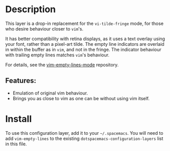 Description
===========

This layer is a drop-in replacement for the `vi-tilde-fringe` mode, for
those who desire behaviour closer to `vim`\'s.

It has better compatibility with retina displays, as it uses a text
overlay using your font, rather than a pixel-art tilde. The empty line
indicators are overlaid in within the buffer as in `vim`, and not in the
fringe. The indicator behaviour with trailing empty lines matches
`vim`\'s behaviour.

For details, see the
[vim-empty-lines-mode](https://github.com/jmickelin/vim-empty-lines-mode)
repository.

Features:
---------

-   Emulation of original vim behaviour.
-   Brings you as close to vim as one can be without using vim itself.

Install
=======

To use this configuration layer, add it to your `~/.spacemacs`. You will
need to add `vim-empty-lines` to the existing
`dotspacemacs-configuration-layers` list in this file.
